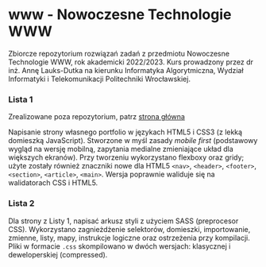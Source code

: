# www - Nowoczesne Technologie WWW
Zbiorcze repozytorium rozwiązań zadań z przedmiotu Nowoczesne Technologie WWW, rok akademicki 2022/2023. Kurs prowadzony przez dr inż. Annę Lauks-Dutka na kierunku Informatyka Algorytmiczna, Wydział Informatyki i Telekomunikacji Politechniki Wrocławskiej.

### Lista 1 
Zrealizowane poza repozytorium, patrz [strona główna](https://swmar23.github.io)

Napisanie strony własnego portfolio w językach HTML5 i CSS3 (z lekką domieszką JavaScript). Stworzone w myśl zasady *mobile first* (podstawowy wygląd na wersję mobilną, zapytania medialne zmieniające układ dla większych ekranów). Przy tworzeniu wykorzystano flexboxy oraz gridy; użyte zostały również znaczniki nowe dla HTML5 `<nav>`, `<header>`, `<footer>`, `<section>`, `<article>`, `<main>`. Wersja poprawnie waliduje się na walidatorach CSS i HTML5.

### Lista 2
Dla strony z Listy 1, napisać arkusz styli z użyciem SASS (preprocesor CSS). Wykorzystano zagnieżdżenie selektorów, domieszki, importowanie, zmienne, listy, mapy, instrukcje logiczne oraz ostrzeżenia przy kompilacji. Pliki w formacie `.css` skompilowano w dwóch wersjach: klasycznej i deweloperskiej (compressed).